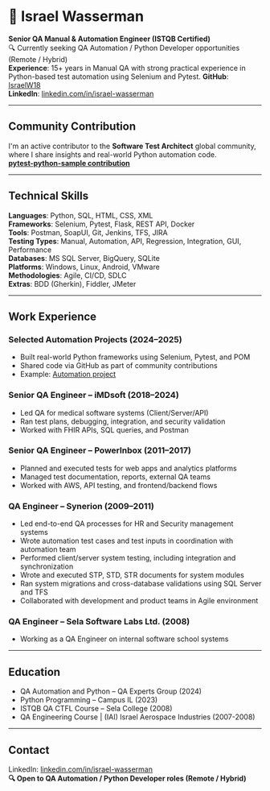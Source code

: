 # 💼 Israel Wasserman  
**Senior QA Manual & Automation Engineer (ISTQB Certified)**  
🔍 Currently seeking QA Automation / Python Developer opportunities (Remote / Hybrid)  
**Experience**: 15+ years in Manual QA with strong practical experience in Python-based test automation using Selenium and Pytest.
**GitHub**: [IsraelW18](https://github.com/IsraelW18)  
**LinkedIn**: [linkedin.com/in/israel-wasserman](https://linkedin.com/in/israel-wasserman)


---

## Community Contribution  
I'm an active contributor to the **Software Test Architect** global community, where I share insights and real-world Python automation code.  
**[pytest-python-sample contribution](https://github.com/Test-Architect/pytest-python-sample)**

---

## Technical Skills  
**Languages**: Python, SQL, HTML, CSS, XML  
**Frameworks**: Selenium, Pytest, Flask, REST API, Docker  
**Tools**: Postman, SoapUI, Git, Jenkins, TFS, JIRA  
**Testing Types**: Manual, Automation, API, Regression, Integration, GUI, Performance  
**Databases**: MS SQL Server, BigQuery, SQLite  
**Platforms**: Windows, Linux, Android, VMware  
**Methodologies**: Agile, CI/CD, SDLC  
**Extras**: BDD (Gherkin), Fiddler, JMeter

---

## Work Experience

### **Selected Automation Projects** (2024–2025)  
- Built real-world Python frameworks using Selenium, Pytest, and POM  
- Shared code via GitHub as part of community contributions  
- Example: [Automation project](https://github.com/Test-Architect/pytest-python-sample)

### **Senior QA Engineer – iMDsoft** (2018–2024)  
- Led QA for medical software systems (Client/Server/API)  
- Ran test plans, debugging, integration, and security validation  
- Worked with FHIR APIs, SQL queries, and Postman  

### **Senior QA Engineer – PowerInbox** (2011–2017)  
- Planned and executed tests for web apps and analytics platforms  
- Managed test documentation, reports, external QA teams  
- Worked with AWS, API testing, and frontend/backend flows

### **QA Engineer – Synerion** (2009–2011)  
- Led end-to-end QA processes for HR and Security management systems  
- Wrote automation test cases and test inputs in coordination with automation team  
- Performed client/server system testing, including integration and synchronization  
- Wrote and executed STP, STD, STR documents for system modules  
- Ran system migrations and cross-database validations using SQL Server and TFS  
- Collaborated with development and product teams in Agile environment  

### **QA Engineer – Sela Software Labs Ltd.** (2008)  
- Working as a QA Engineer on internal software school systems

---

## Education  
- QA Automation and Python – QA Experts Group (2024)  
- Python Programming – Campus IL (2023)  
- ISTQB QA CTFL Course – Sela College (2008)
- QA Engineering Course | (IAI) Israel Aerospace Industries (2007-2008)

---

## Contact  
LinkedIn: [linkedin.com/in/israel-wasserman](https://linkedin.com/in/israel-wasserman)  
**🔍 Open to QA Automation / Python Developer roles (Remote / Hybrid)**
